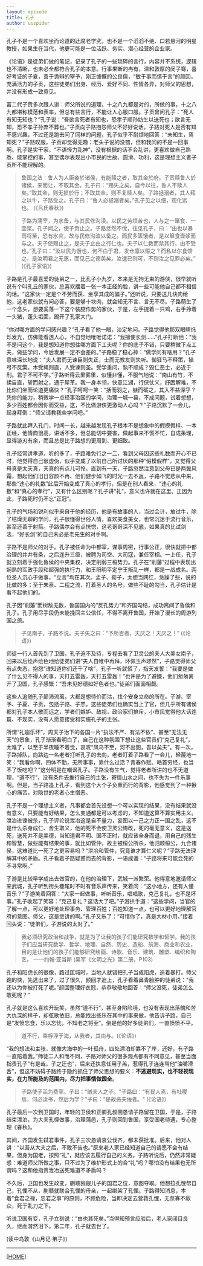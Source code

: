 ```yaml
---
layout: episode
title: 孔子
author: uuspider
---
```

孔子不是一个喜欢坐而论道的迂腐老学究，也不是一个滔滔不绝、口若悬河的明星教授，如果生在当代，他更可能是一位活跃、务实、潜心经营的企业家。

《论语》是徒弟们做的笔记，记录了孔子的一些琐碎的言行，内容并不系统，逻辑也不清晰，也未必全都符合孔子的本意。行事果断的冉有，温和敦厚的闵子骞，喜好考证的子夏，善于诡辩的宰予，刚正慷慨的公良儒，“敏于事而慎于言”的颜回，充满活力的子贡，这些徒弟们出身、经历、爱好不同、性情各异，对师父的思想，并没有形成一致意见。

富二代子贡多次跟人讲：师父所说的道理，十之八九都是对的，所做的事，十之八九都堪称模范和表率，但总有些言行，不能让人心服口服。子贡曾问孔子：“死人有知无知也？”孔子说：“吾欲言死者有知也，恐孝子顺孙妨生以送死也；欲言无知，恐不孝子孙弃不葬也。”子贡向子路抱怨师父不好好说话。子路对死人是否有知不感兴趣，不过还是跑去问了同样的问题，孔子似乎不耐烦地回答：“未知生，焉知死？”子路叹服，子贡却觉得无趣：老头子说的没错，但和我问的不是一回事啊。孔子是实干家，“不语怪力乱神”，没有根据的话不会乱讲，更喜欢做自己熟悉、能掌控的事，甚至偶尔表现出小市民的世故、圆滑、功利，这是理想主义者子贡所不能理解的。

>鲁国之法：鲁人为人臣妾於诸侯，有能赎之者，取其金於府。子贡赎鲁人於诸侯，来而让，不取其金。孔子曰：“赐失之矣。自今以往，鲁人不赎人矣。”取其金，则无损於行；不取其金，则不复赎人矣。子路拯溺者，其人拜之以牛，子路受之。孔子曰：“鲁人必拯溺者矣。”孔子见之以细，观化远也。 (《吕氏春秋》)

>子路为蒲宰，为水备，与其民修沟渎。以民之劳烦苦也，人与之一箪食、一壶浆。孔子闻之，使子贡止之。子路忿然不悅，往见孔子，曰：“由也以暴雨将至，恐有水灾，故与民修沟洫以备之。而民多匮饿者，是以箪食壶浆而与之。夫子使赐止之，是夫子止由之行仁也。夫子以仁教而禁其行，由不受也。”孔子曰：“汝以民为饿也，何不白于君，发仓廪以赈之？而私以尔食馈之，是汝明君之无惠，而见己之德美矣。汝速已则可，不则汝之见罪必矣。” (《孔子家语》)

子路是孔子最喜爱的徒弟之一，比孔子小九岁，本来是无拘无束的游侠，很早就听说有个叫孔丘的家伙，总喜欢摆着一张一本正经的脸，讲一些可能他自己都不相信的话。“这家伙一定是个不劳而获、坐享其成的骗子。”还听说，只要送几块肉给他，这老家伙就有问必答，要是够十块肉，就会知无不言、言无不尽。子路萌生了一个念头，想要奚落一下这个装腔作势的家伙，于是，左手提着一只鸡，右手拎着一头猪，蓬头垢面，踢开了孔家大门。

“你对哪方面的学问感兴趣？”孔子看了他一眼，淡定地问。子路觉得他那双眼睛烁烁发光，仿佛能看透人心，不自觉地唯唯诺诺：“我擅使长剑……”孔子打断他：“我不是问这个，我是想知道你想往哪方面下工夫呢？你的底子不错，只要稍微下点工夫，做些学问，今后发展一定不会差的。”子路稳了稳心神：“做学问有啥用？”孔子意味深长地说：“夫人君而无谏臣则失正，士而无教友则失听。御狂马不释策，操弓不反檠。木受绳则直，人受谏则圣。受学重问，孰不顺成？毁仁恶士，必近于刑。君子不可不学。”子路听得云里雾里，似懂非懂，不服气地说：“南山有竹，不揉自直，斩而射之，通于犀革。我一身本领，快意江湖，行侠仗义，纾困解难，不比你们坐而论道更痛快？”孔子呵呵一笑：“括而羽之，镞而砺之，其入不益深乎？凭你的能力，稍微学一点经事治国的学问，治理一城一县，不成问题，试着想想，多少百姓都会因你而受益，这，不比做游侠更激动人心吗？”子路沉默了一会儿，起身拜倒：“师父请教我些学问吧。”

子路就此拜入孔门，时间一长，越来越发现孔子根本不是想象中的假模假样、一本正经，他情商很高，讲话不多，但总能切中要害，做起事来不慌不忙，自成条理，显得游刃有余，而且总是比子路想的更周到、更细致。

孔子经常讲孝道，听的多了，子路难免行之一二，看到父母因这些礼数而开心不已时，他觉得自己很虚伪，似乎变成了以前自己所讨厌的那种“假模假样”，又觉得父母真是太天真，天真的有点儿可怜。直到有一天，子路忽然注意到父母已是两鬓风霜，想起他们旧日容颜不再、他们健步如飞的时光一去不返，子路不觉悲从中来，那些“违心的礼数”此后开始变成了真心的孝行，但是在别人看来，“违心的礼数”和“真心的孝行”，又有什么区别呢？孔子讲“礼”，意义也许就在这里。正因为此，子路死时仍不忘“正冠”。

孔子的气场和锐利似乎来自于他的经历，他是有故事的人，当过会计，放过牛，除了枯燥无聊的学问，孔子很懂得世俗人情，喜欢美食美女，也常沉迷于流行音乐，甚至还善于射箭。子路偶尔会有点恍惚，这老哥哥深不见底，如果真的比试剑法，“好长剑”的自己未必是老先生的对手啊。

子路不是师父的对手。孔子被任命为中都宰，谋事周密，行事公正，很快就把中都治理的井井有条，之后连升三级，被聘为司空、大司寇，兼任宰相。一上任，孔子就立刻着手强化鲁侯的中央集权，决定削弱三桓势力。孔子在“削藩”过程中表现出娴熟的军政手段和超强的执行力，和王阳明平定宁王叛乱一样，都是一战成名。两位圣人沉心于做事，“立言”均在其次。孟子、荀子，太想当网红，急躁了些，说的比做的多；至于朱熹、二程之流，打着圣人的名号，做些不耻的勾当，孔子估计是看不起他们的。

孔子因“削藩”而树敌无数，鲁国国内的“反孔势力”和齐国勾结，成功离间了鲁侯和孔子。孔子用尽手段仍未能挽回主公信任，不得不离开鲁国，开始了漫长的周游列国之旅。

>子见南子，子路不说。夫子矢之曰：“予所否者，天厌之！天厌之！” (《论语》)

师徒一行人首先到了卫国，孔子迫不及待，专程去看了卫灵公的夫人大美女南子，回来以后绘声绘色地给徒弟们讲“夫人自帷中再拜，环佩玉声璆然”，子路觉得师父有点失态，抱怨“谁知道你们还干了啥”，孔子一听就慌了，指天发誓：“我要是做了什么见不得人的事，天打五雷轰，天打五雷轰！”也许是为了避嫌，他们匆匆离开了卫国，孔子感慨：“吾未见好德如好色者也。”徒弟们面面相觑。

这些人追随孔子颠沛流离，大都是想待价而沽，找个安身立命的所在。子游、宰予、子夏、子贡，包括子路、子羔，这些徒弟们也确实当上了官，但几乎所有诸侯都对孔子本人敬而远之，学者们嫉妒、敌视，政治家们排斥，小市民觉得他大话连篇、不现实，没有人愿意接受和实施孔子的主张。

所谓“礼崩乐坏”，周天子治下的各国一片“执法不严、有法不依”、甚至“无法无天”的景象，孔子渐渐看明白了，自己在这种氛围下想让这些官员们“克己复礼”，太难了，以至于半夜睡不着觉，哀叹“凤鸟不至，河不出图，吾以矣夫”。有一次，子路掉队，向路边一名老者打听孔子的去向，老者盯着子路看了一会儿，轻蔑地一笑：“我看你啊，四体不勤，无所事事，靠什么过活？青春作赋、皓首穷经，也当不了饭吃吧？”这分明是在嘲讽孔子。子路没有生气，觉得老者所讲的也不无道理，“道不行”，没有条件去推行自己的主张，寄情山水之间，也不失为一件乐事啊。但是，当子路追上孔子，看到这个大个子负重而行的背影，他感觉到了一种揪心的痛苦，对隐世的老者心生憎恶。

孔子不是一个理想主义者，凡事都会首先设想一个可以实现的结果，没有结果就没有意义，只要能有好结果，怎么变通都是可以考虑的，不知道这算不算实用主义。泄冶进谏被杀，孔子评论说泄冶这是自不量力，妄图以一己之力正一国之乱，这不是什么杀身成仁、舍生取义，他的死不会使卫灵公悔改，死的毫无意义，这是送死，送死并不是美德，当知道君不明、国不正时，就应该全身而退，用自己的残生和智慧，做些能有结果的事，就比如管仲，故主被桓公所杀，他归顺桓公，九合诸侯，这难道比一死了之更容易吗？“泄冶和管仲，究竟谁才算仁义呢？”子路无法理解其中的矛盾。孔子看着子路疑惑而去的背影，一语成谶：“子路将来可能会死的不寻常啊。”

子游是比较早学成出去做官的，在他的治理下，武城一派繁荣。他得意地邀请师父来武城，孔子听到街头巷尾时不时有音乐声传来，笑着问：“这小地方，还有人懂音乐？”子游笑着回答：“大家一起做事，听听音乐，唱唱歌，克己复礼，也不是坏事。”孔子收起了笑容：“克己复礼？这话大了吧。”子游拱手道：“这些学问，当官的了解一点，可以更好地处理事务、管理百姓；百姓知道一点，也可以更好地理解官府的意图。师父，这是您讲的啊。”孔子又乐了：“可惜你了，真是大材小用。”接着回头说：“徒弟们，子游说的太对了。”

>我必须研究政治和战争，就是为了让我的孩子们能研究数学和哲学。我的孩子们应当研究数学、哲学、地理、自然、历史、造船、航海、商业和农业，目的是让他们的孩子们能够研究绘画、诗歌、音乐、建筑、雕塑、编织和陶艺。 ——约翰·亚当斯 (吴军《文明之光》第二册，P103)

孔子和阳虎长的很像，路过匡城时，当地人就错把孔子当成阳虎，追着暴打。师父跑的快，先逃出来了，过了很久，颜回才追上，孔子看着鼻青脸肿的徒弟说：“我还以为你被打死了呢。”颜回整理好衣冠，恭恭敬敬地回答：“师父没死，徒弟怎么敢死呢？”

孔子就是这么喜欢开玩笑，虽然“道不行”，甚至身陷险境，也没有表现出落魄和苦大仇深的样子，却弦歌依旧，总能找出些乐在其中的事来做，他告诉子路，自己是“发愤忘食，乐以忘忧，不知老之将至”。倒是他的好多徒弟们，一直愤愤不平。

>道不行，乘桴浮于海，从我者，其由与。(《论语》)

“我的想法和主张，就像大海中的一叶孤舟，四处漂泊却靠不了岸，还好，有子路一直陪着我。”师徒二人和而不同，子路对师父的很多观点都有不同意见，甚至当面指责孔子“有是哉，子之迂也”，后来还执意任用子羔，惹得孔子连连骂他“油嘴滑舌”，但这不妨碍子路终于隐约抓住了师父思想的要义：**不逃避现实，也不轻视现实，在力所能及的范围内，尽力把事情做圆全**。

>子路使子羔为费宰。子曰：“贼夫人之子。"子路曰：“有民人焉，有社稷焉，何必读书，然后为学？"子曰：“是故恶夫佞者。" (《论语》)

孔子最后一次到卫国时，年轻的卫侯和正卿孔叔圉恳请子路留在卫国，于是，子路结束漂泊，为大夫孔悝做事，治理蒲邑，孔子则回到鲁国，享受国老待遇，专心整理《春秋》。

其间，齐国发生弑君事件，孔子三次恳请哀公伐齐，都未获批准。后来，他对人讲：“以吾从大夫之后，不敢不告也。”原来老人家已经知道自己的请愿不会有结果，但身为国老，按照“礼”，就应该去履行自己的义务。子路听说后，仍然非常疑惑：难道师父所做之事，只不过为了维护形式上的合“礼”吗？哪怕没有结果也无所谓吗？这和他指责泄冶送死难道不矛盾吗？

不久后，卫国也发生政变，蒯聩觊觎儿子的国君之位，意图夺取。他想拉孔悝帮自己，孔悝不从，蒯聩就联合孔悝的母亲，一起绑架了孔悝。子路得知消息，本着“食君之禄，忠君之事”的原则，不顾危险，当即决定去营救孔悝，无奈寡不敌众，死于乱刀之下。

听说卫国有变，孔子立刻说：“由也其死矣。”当得知预言应验后，老人家闭目良久，继而潸然泪下。第二年，孔子就去世了。

(读中岛敦《山月记·弟子》)

***

[[HOME][episode]]

[episode]:http://about.uuspider.com/2019/06/02/episodeindex.html
